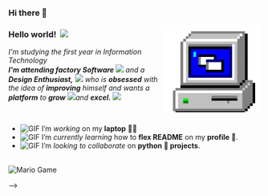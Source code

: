 ### Hi there 👋

<!--
**TiagoOliveiras/TiagoOliveiras** is a ✨ _special_ ✨ repository because its `README.md` (this file) appears on your GitHub profile.

 

# Tiago Oliveria <img src="https://github.com/TheDudeThatCode/TheDudeThatCode/blob/master/Assets/Mario_Hello_Big. gif" width="30px">

 


<!-- 
    &nbsp; [![HitCount](http://hits.dwyl.com/TheDudeThatCode/TheDudeThatCode.svg)](http://hits.dwyl.com/TheDudeThatCode/TheDudeThatCode) 
-->

 

<img align="right" alt="PC GIF" src="https://github.com/TheDudeThatCode/TheDudeThatCode/blob/master/Assets/PC.gif" width="190" />

 

###  **Hello world!** &nbsp;<img src="https://github.com/TheDudeThatCode/TheDudeThatCode/blob/master/Assets/Earth.gif" width="24px">

 

<p>
  <em>
    
I'm studying the first year in Information Technology   
     <b>I'm attending factory Software </b> <img src="https://github.com/TheDudeThatCode/TheDudeThatCode/blob/master/Assets/Developer.gif" width="30px"> and a <b>Design    Enthusiast,</b>&nbsp;<img src="https://github.com/TheDudeThatCode/TheDudeThatCode/blob/master/Assets/Designer.gif" width="36px">  who is <b>obsessed</b>
    with the idea of <b>improving</b> himself and wants a <b>platform</b> to 
    <b>grow</b> <img src="https://github.com/TheDudeThatCode/TheDudeThatCode/blob/master/Assets/Rocket.gif" width="18px">and 
    <b>excel.</b> <img src="https://github.com/TheDudeThatCode/TheDudeThatCode/blob/master/Assets/Medal.gif" width="20px">
  </em>  
</p>

 

<br>

 

- <img alt="GIF" src="https://github.com/TheDudeThatCode/TheDudeThatCode/blob/master/Assets/wave.gif" width="20vw" /> I’m  *working* on my **laptop** 👨‍💻
- <img alt="GIF" src="https://github.com/TheDudeThatCode/TheDudeThatCode/blob/master/Assets/gandalf_parrot.gif" width="20vw" /> I’m *currently learning* how to **flex README** on my **profile** 💪.
- <img alt="GIF" src="https://github.com/TheDudeThatCode/TheDudeThatCode/blob/master/Assets/headbang.gif" width="20vw" /> I’m *looking to collaborate* on **python 🐍 projects**.

 

 

 


<br>

 

<img src="https://raw.githubusercontent.com/TheDudeThatCode/TheDudeThatCode/master/Assets/Mario_Gameplay.gif" alt="Mario Game" width="980">

 

<br>  
  

 


-->
